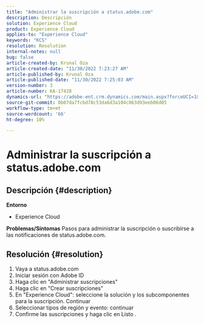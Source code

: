 ```yaml
---
title: "Administrar la suscripción a status.adobe.com"
description: Descripción
solution: Experience Cloud
product: Experience Cloud
applies-to: "Experience Cloud"
keywords: "KCS"
resolution: Resolution
internal-notes: null
bug: false
article-created-by: Krunal Oza
article-created-date: "11/30/2022 7:23:27 AM"
article-published-by: Krunal Oza
article-published-date: "11/30/2022 7:25:03 AM"
version-number: 3
article-number: KA-17428
dynamics-url: "https://adobe-ent.crm.dynamics.com/main.aspx?forceUCI=1&pagetype=entityrecord&etn=knowledgearticle&id=e101b6e0-7f70-ed11-9561-6045bd006a22"
source-git-commit: 0b07da7fcbd78c53da6d3a104c863d93eeb06d05
workflow-type: tm+mt
source-wordcount: '66'
ht-degree: 10%

---
```


# Administrar la suscripción a status.adobe.com

## Descripción {#description}

<b>Entorno</b>
- Experience Cloud



<b>Problemas/Síntomas</b>
Pasos para administrar la suscripción o suscribirse a las notificaciones de status.adobe.com.


## Resolución {#resolution}


1. Vaya a status.adobe.com
2. Iniciar sesión con Adobe ID
3. Haga clic en &quot;Administrar suscripciones&quot;
4. Haga clic en &quot;Crear suscripciones&quot;
5. En &quot;Experience Cloud&quot;: seleccione la solución y los subcomponentes para la suscripción. Continuar
6. Seleccionar tipos de región y evento: continuar
7. Confirme las suscripciones y haga clic en Listo .

